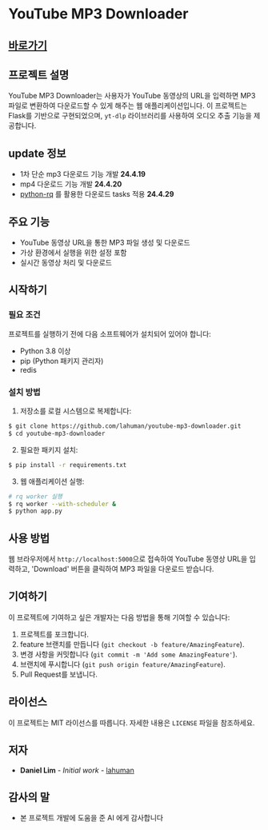 # YouTube MP3 Downloader

## [바로가기](https://y2mp3.duckdns.org/)

## 프로젝트 설명
YouTube MP3 Downloader는 사용자가 YouTube 동영상의 URL을 입력하면 MP3 파일로 변환하여 다운로드할 수 있게 해주는 웹 애플리케이션입니다. 이 프로젝트는 Flask를 기반으로 구현되었으며, `yt-dlp` 라이브러리를 사용하여 오디오 추출 기능을 제공합니다.

## update 정보
- 1차 단순 mp3 다운로드 기능 개발 **24.4.19**
- mp4 다운로드 기능 개발 **24.4.20**
- [python-rq](https://python-rq.org/) 를 활용한 다운로드 tasks 적용 **24.4.29**

## 주요 기능
- YouTube 동영상 URL을 통한 MP3 파일 생성 및 다운로드
- 가상 환경에서 실행을 위한 설정 포함
- 실시간 동영상 처리 및 다운로드

## 시작하기

### 필요 조건
프로젝트를 실행하기 전에 다음 소프트웨어가 설치되어 있어야 합니다:
- Python 3.8 이상
- pip (Python 패키지 관리자)
- redis 

### 설치 방법

1. 저장소를 로컬 시스템으로 복제합니다:

```bash
$ git clone https://github.com/lahuman/youtube-mp3-downloader.git
$ cd youtube-mp3-downloader
```


2. 필요한 패키지 설치:

```bash
$ pip install -r requirements.txt
```


3. 웹 애플리케이션 실행:

```bash
# rq worker 실행
$ rq worker --with-scheduler &
$ python app.py
```


## 사용 방법
웹 브라우저에서 `http://localhost:5000`으로 접속하여 YouTube 동영상 URL을 입력하고, 'Download' 버튼을 클릭하여 MP3 파일을 다운로드 받습니다.

## 기여하기
이 프로젝트에 기여하고 싶은 개발자는 다음 방법을 통해 기여할 수 있습니다:

1. 프로젝트를 포크합니다.
2. feature 브랜치를 만듭니다 (`git checkout -b feature/AmazingFeature`).
3. 변경 사항을 커밋합니다 (`git commit -m 'Add some AmazingFeature'`).
4. 브랜치에 푸시합니다 (`git push origin feature/AmazingFeature`).
5. Pull Request를 보냅니다.


## 라이선스
이 프로젝트는 MIT 라이선스를 따릅니다. 자세한 내용은 `LICENSE` 파일을 참조하세요.

## 저자
- **Daniel Lim** - *Initial work* - [lahuman](https://github.com/lahuman)

## 감사의 말
- 본 프로젝트 개발에 도움을 준 AI 에게 감사합니다

